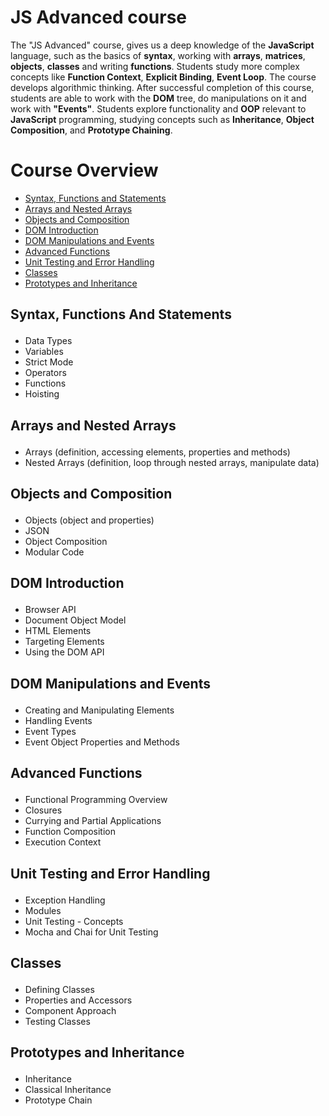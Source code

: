 # JS Advanced course

The "JS Advanced" course, gives us a deep knowledge of the **JavaScript** language, such as the basics of **syntax**, working with **arrays**, **matrices**, **objects**, **classes** and writing **functions**. Students study more complex concepts like **Function Context**, **Explicit Binding**, **Event Loop**. The course develops algorithmic thinking. After successful completion of this course, students are able to work with the **DOM** tree, do manipulations on it and work with **"Events"**. Students explore functionality and **OOP** relevant to **JavaScript** programming, studying concepts such as **Inheritance**, **Object Composition**, and **Prototype Chaining**.

# Course Overview

- <a href="#syntax">Syntax, Functions and Statements</a>
- <a href="#arrays">Arrays and Nested Arrays</a>
- <a href="#objects">Objects and Composition</a>
- <a href="#dom">DOM Introduction</a>
- <a href="#dom-events">DOM Manipulations and Events</a>
- <a href="#advanced-functions">Advanced Functions</a>
- <a href="#unit-testing">Unit Testing and Error Handling</a>
- <a href="#classes">Classes</a>
- <a href="#prototypes">Prototypes and Inheritance</a>


## <p id="syntax">Syntax, Functions And Statements</p>
- Data Types
- Variables 
- Strict Mode
- Operators
- Functions
- Hoisting


## <p id="arrays">Arrays and Nested Arrays</p>
-  Arrays (definition, accessing elements, properties and methods)
-  Nested Arrays (definition, loop through nested arrays, manipulate data)


## <p id="objects">Objects and Composition</p>
- Objects (object and properties)
- JSON
- Object Composition
- Modular Code


## <p id="dom">DOM Introduction</p>
- Browser API
- Document Object Model
- HTML Elements
- Targeting Elements
- Using the DOM API


## <p id="dom-events">DOM Manipulations and Events</p>
- Creating and Manipulating Elements
- Handling Events
- Event Types
- Event Object Properties and Methods


## <p id="advanced-functions">Advanced Functions</p>
- Functional Programming Overview
- Closures
- Currying and Partial Applications
- Function Composition
- Execution Context


## <p id="unit-testing">Unit Testing and Error Handling</p>
- Exception Handling
- Modules
- Unit Testing - Concepts
- Mocha and Chai for Unit Testing


## <p id="classes">Classes</p>
- Defining Classes
- Properties and Accessors
- Component Approach
- Testing Classes


## <p id="prototypes">Prototypes and Inheritance</p>
- Inheritance
- Classical Inheritance
- Prototype Chain
